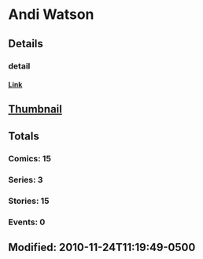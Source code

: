 # Andi  Watson 
## Details
### detail
#### [Link](http://marvel.com/comics/creators/496/andi_watson?utm_campaign=apiRef&utm_source=225578a89fc76f3d20fbffda5d17a88d)
## [Thumbnail](http://i.annihil.us/u/prod/marvel/i/mg/b/40/image_not_available.jpg)
## Totals
### Comics: 15
### Series: 3
### Stories: 15
### Events: 0
## Modified: 2010-11-24T11:19:49-0500